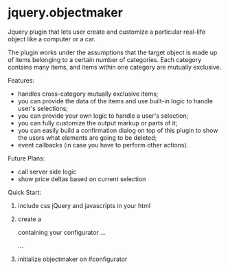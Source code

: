 jquery.objectmaker
==================

Jquery plugin that lets user create and customize a particular real-life object
like a computer or a car.

The plugin works under the assumptions that the target object is made up of
items belonging to a certain number of categories.  Each category contains many
items, and items within one category are mutually exclusive.

Features:
  - handles cross-category mutually exclusive items;
  - you can provide the data of the items and use built-in logic to handle
    user's selections;
  - you can provide your own logic to handle a user's selection;
  - you can fully customize the output markup or parts of it;
  - you can easily build a confirmation dialog on top of this plugin to show
    the users what elements are going to be deleted;
  - event callbacks (in case you have to perform other actions).

Future Plans:
  - call server side logic
  - show price deltas based on current selection

Quick Start:

  1. include css jQuery and javascripts in your html
  
        <head>
          <link rel="stylesheet" href="css/style.css" type="text/css">
          <script type="text/javascript" src="js/jquery-1.7.2.min.js"></script>
          <script type="text/javascript" src="js/jquery.objectmaker.js"></script>
        </head>
  
  2. create a <section> containing your configurator
        ...
        <body>
          <section id="configurator"></section>
        </body>
        ...
  
  3. initialize objectmaker on #configurator
  
     <script type="text/javascript">
              var config = $("#configurator").objectMaker({
                  source: {
                      // define mutually exclusive products.
                      // the line below means: item "P128" is not compatible with items "P16" and "P256".
                      "mutexes" : {
                          "P128" : ["P16", "P256"],
                          // ... more mutexes
                      },
                      "items" : {
                          "P16" : {
                            type: "Case",
                            img: "http://www.placehold.it/120x120",
                            val: 100,
                            symbol: "&euro;",
                            title: "Small Case type 1 (Incompatible with 3DFX)"
                          },
                          // ... more items
                      }
                  }
            });
     </script>
